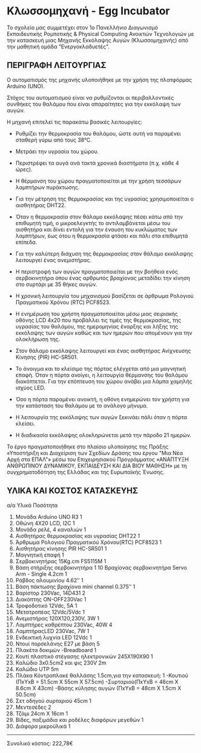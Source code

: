 # Κλωσσομηχανή - Egg Incubator

Το σχολείο μας συμμετέχει στον 1ο Πανελλήνιο Διαγωνισμό Εκπαιδευτικής Ρομποτικής & Physical Computing Ανοικτών Τεχνολογιών 
με την κατασκευή μιας Μηχανής Εκκόλαψης Αυγών (Κλωσσομηχανής) από την μαθητική ομάδα "Ενεργοκλαδυετές". 

ΠΕΡΙΓΡΑΦΗ ΛΕΙΤΟΥΡΓΙΑΣ
-----------------------------------------------------------------------------------
Ο αυτοματισμός της μηχανής υλοποιήθηκε με την χρήση της πλατφόρμας Arduino (UNO). 

Στόχος του αυτοματισμού είναι να ρυθμίζονται οι περιβαλλοντικές συνθήκες του θαλάμου που είναι απαραίτητες για την εκκόλαψη των αυγών. 

Η μηχανή επιτελεί τις παρακάτω βασικές λειτουργίες: 

- Ρυθμίζει την θερμοκρασία του θαλάμου, ώστε αυτή να παραμένει σταθερή γύρω από τους 38°C. 
- Μετράει την υγρασία του χώρου.
- Περιστρέφει τα αυγά  ανά τακτά χρονικά διαστήματα (π.χ. κάθε 4 ώρες).

- Η θέρμανση του χώρου πραγματοποιείται με την χρήση τεσσάρων λαμπτήρων πυράκτωσης. 
- Για την μέτρηση της θερμοκρασίας και της υγρασίας χρησιμοποιείται o αισθητήρας DHT22. 
- Όταν η θερμοκρασία στον θάλαμο εκκόλαψης πέσει κάτω από την επιθυμητή τιμή, ο μικροελεγκτής το αντιλαμβάνεται μέσω του αισθητήρα και δίνει εντολή για την έναυση του κυκλώματος των λαμπτήρων, έως ότου η θερμοκρασία φτάσει και πάλι στα επιθυμητά επίπεδα. 
- Για την καλύτερη διάχυση της θερμοκρασίας στον θάλαμο εκκόλαψης λειτουργεί ένας ανεμιστήρας. 
- Η περιστροφή των αυγών πραγματοποιείται με την βοήθεια ενός σερβοκινητήρα όπου ένας αρθρωτός βραχίονας μεταδίδει την κίνηση στο συρτάρι με 35 θήκες αυγών.
- Η χρονική λειτουργία του μηχανισμού βασίζεται σε άρθρωμα Ρολογιού Πραγματικού Χρόνου (RTC) PCF8523.

- Η ενημέρωση του χρήστη πραγματοποιείται μέσω μιας σειριακής οθόνης LCD 4x20 που προβάλλει τις τιμές της θερμοκρασίας, της υγρασίας του θαλάμου, της ημερομηνίας έναρξης και λήξης της εκκόλαψης των αυγών καθώς και των ημερών που απομένουν για την ολοκλήρωση της.
- Στον θάλαμο εκκόλαψης λειτουργεί και ένας αισθητήρας Ανίχνευσης Κίνησης (PIR) HC-SR501. 
- Το άνοιγμα και το κλείσιμο της πόρτας ελέγχεται από μια μαγνητική επαφή. Όταν η πόρτα ανοίγει, η λειτουργία θέρμανσης του θαλάμου διακόπτεται. Για την επόπτευση του χώρου ανάβει μια λάμπα χαμηλής ισχύος LED. 
- Όσο η πόρτα παραμένει ανοικτή, η οθόνη ενημερώνει τον χρήστη για την κατάσταση του θαλάμου με το ανάλογο μήνυμα.
- Η λειτουργία της εκκόλαψης των αυγών ξεκινάει πάλι όταν η πόρτα κλείσει.
- Η διαδικασία εκκόλαψης ολοκληρώνεται μετά την πάροδο 21 ημερών.

Το έργο πραγματοποιήθηκε στο πλαίσιο υλοποίησης της Πράξης «Υποστήριξη και Διαχείριση των Σχεδίων Δράσης του έργου "Μια Νέα Αρχή στα ΕΠΑΛ"» μέσω του Επιχειρησιακού Προγράμματος «ΑΝΑΠΤΥΞΗ ΑΝΘΡΩΠΙΝΟΥ ΔΥΝΑΜΙΚΟΥ, ΕΚΠΑΙΔΕΥΣΗ ΚΑΙ ΔΙΑ ΒΙΟΥ ΜΑΘΗΣΗ» με τη συγχρηματοδότηση της Ελλάδας και της Ευρωπαϊκής Ένωσης.

ΥΛΙΚΑ ΚΑΙ ΚΟΣΤΟΣ ΚΑΤΑΣΚΕΥΗΣ
--------------------------------------------------------------------------------------
α/α  Υλικά     				                                         Ποσότητα 
1.  Μονάδα Arduino UNO R3   				                            1
2.  Οθώνη 4X20 LCD, I2C      				                           1
3.  Μονάδα ρελέ, 4 καναλιών   				                          1
4.  Αισθητήρας θερμοκρασίας και υγρασίας DHT22   	          1
5.  Άρθρωμα Ρολογιού Πραγματικού Χρόνου(RTC) PCF8523  	     1
6.  Αισθητήρας κίνησης PIR HC-SR501 			                     1
7.  Μαγνητική επαφή  					                                  1
8.  Σερβοκινητήρας 15Kg.cm FS5115M 			                      1
9.  Βάση στήριξης σερβοκινητήρα 			                         1
10  Βραχίονας σερβοκινητήρα Servo Arm - Single 4.2cm  	     1
11. Ράβδος αλουμινίου 4.62’’ 				                           1
12. Βάση πάκτωσης βραχίονα mini channel 0.375’’		           1
13. Βαρίστορ 230Vac, 14D431 				                            2
14. Διακόπτης ON-OFF230Vac 				                             1
15. Τροφοδοτικό 12Vdc, 5A 				                              1
16. Μετατροπέας 12Vdc/5Vdc 				                             1
17. Ανεμιστήρας 120X120,230V, 3W 			                        1
18. Λαμπτήρες καθρέπτου 230Vac, 40W 			                     4
19. ΛαμπτήραςLED 230Vac, 7W 				                            1
20. Ενδεικτική λυχνία LED 12Vdc 			                         1
21. Ντουί πορσελάνης Ε27 με βάση 			                        5
22. Πλακέτα δοκιμών -Breadboard 			                         1
23. Κουτί πλαστικό στέγασης ηλεκτρονικών 245Χ190Χ90 	       1
24. Καλώδιο 3x0.5cm2 και φις 230V 			                       2m
25. Καλώδιο UTP 					                                       5m
26. Πλάκα Κόντραπλακέ θαλλάσης 1.5cm,για την κατασκευή:	    1
 -Κουτιού (ΠxYxΒ = 51.5cm X 55cm X 57.5cm)
 -Συρταριού(ΠxYxΒ = 46cm X 8.6cm X 43cm)
 -Βάσης κύλησης αυγών (ΠxYxΒ = 48cm X 1.5cm X 50.5cm)
27. Σετ οδηγού συρταριού 45cm 				                          1 
28. Μεντεσέδες 						                                       2
29. Τζάμι 24cm X 16cm 					                                 1
30. Βίδες, παξιμάδια και ροδέλες διαφόρων μεγεθών	          1
31. Διάφορα μικροϋλικά					                                 1

-----------------------------------------------------------
Συνολικό κόστος: 222,78€
